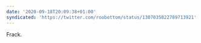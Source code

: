 ```yaml
---
date: '2020-09-18T20:09:38+01:00'
syndicated: 'https://twitter.com/roobottom/status/1307035822789713921'
---
```

Frack.
